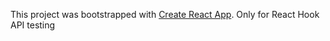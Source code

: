 This project was bootstrapped with [Create React App](https://github.com/facebook/create-react-app).
Only for React Hook API testing
